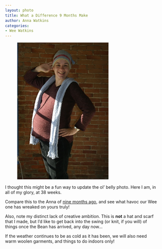 ```yaml
---
layout: photo
title: What a Difference 9 Months Make
author: Anna Watkins
categories:
- Wee Watkins
---
```


<figure><img class="photo" src="/photos/IMG_2734.jpg"></figure>

I thought this might be a fun way to update the ol’ belly photo. Here I am, in
all of my glory, at 38 weeks.

Compare this to the Anna of [nine months ago][1], and see what havoc our Wee
one has wreaked on yours truly!

Also, note my distinct lack of creative ambition. This is **not** a hat and
scarf that I made, but I’d like to get back into the swing (or knit, if you
will) of things once the Bean has arrived, any day now…

If the weather continues to be as cold as it has been, we will also need warm
woolen garments, and things to do indoors only!

[1]: /2005/02/experiment-1-pretty-fuzzy-in-pink
